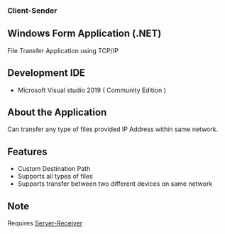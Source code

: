 ### Client-Sender
## Windows Form Application (.NET) 

File Transfer Application using TCP/IP
## Development IDE 
* Microsoft Visual studio 2019  ( Community Edition )

## About the Application

Can transfer any type of  files provided IP Address within same network. 

## Features 
* Custom Destination Path
* Supports all types of files
* Supports transfer between two different devices on same network


## Note
Requires [Server-Receiver](https://github.com/Xfinity-bot/Server-Receiver)

